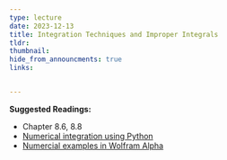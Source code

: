 ```yaml
---
type: lecture
date: 2023-12-13
title: Integration Techniques and Improper Integrals
tldr: 
thumbnail: 
hide_from_announcments: true
links: 


---
```

**Suggested Readings:**
- Chapter 8.6, 8.8
- [Numerical integration using Python](https://patrickwalls.github.io/mathematicalpython/integration/trapezoid-rule/)
- [Numercial examples in Wolfram Alpha](https://www.wolframalpha.com/examples/mathematics/applied-mathematics/numerical-analysis)

